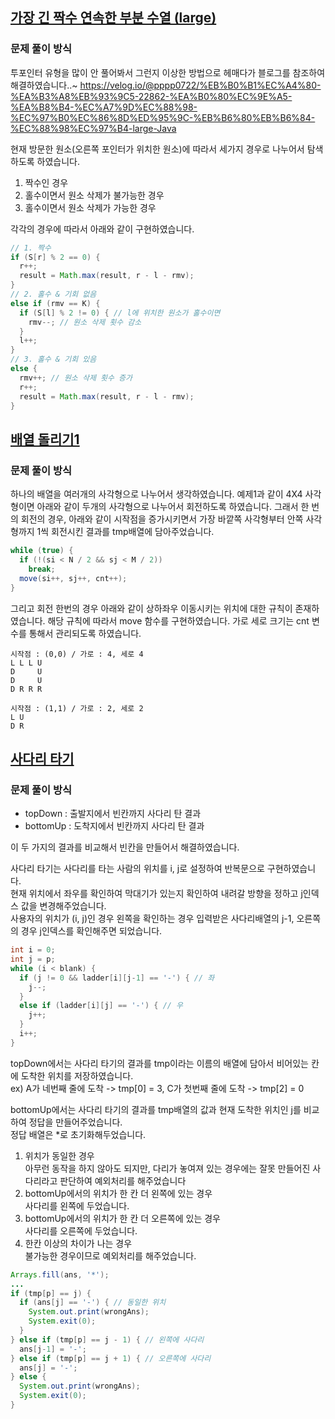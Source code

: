## [가장 긴 짝수 연속한 부분 수열 (large)](https://www.acmicpc.net/problem/22862)
### 문제 풀이 방식
투포인터 유형을 많이 안 풀어봐서 그런지 이상한 방법으로 헤매다가 블로그를 참조하여 해결하였습니다..~
https://velog.io/@pppp0722/%EB%B0%B1%EC%A4%80-%EA%B3%A8%EB%93%9C5-22862-%EA%B0%80%EC%9E%A5-%EA%B8%B4-%EC%A7%9D%EC%88%98-%EC%97%B0%EC%86%8D%ED%95%9C-%EB%B6%80%EB%B6%84-%EC%88%98%EC%97%B4-large-Java

현재 방문한 원소(오른쪽 포인터가 위치한 원소)에 따라서 세가지 경우로 나누어서 탐색하도록 하였습니다.
1. 짝수인 경우
2. 홀수이면서 원소 삭제가 불가능한 경우
3. 홀수이면서 원소 삭제가 가능한 경우

각각의 경우에 따라서 아래와 같이 구현하였습니다.

```java
// 1. 짝수
if (S[r] % 2 == 0) {
  r++;
  result = Math.max(result, r - l - rmv);
}
// 2. 홀수 & 기회 없음
else if (rmv == K) { 
  if (S[l] % 2 != 0) { // l에 위치한 원소가 홀수이면
    rmv--; // 원소 삭제 횟수 감소
  }
  l++;
}
// 3. 홀수 & 기회 있음
else {  
  rmv++; // 원소 삭제 횟수 증가
  r++;
  result = Math.max(result, r - l - rmv);
}
```


## [배열 돌리기1](https://www.acmicpc.net/problem/16926)
### 문제 풀이 방식
하나의 배열을 여러개의 사각형으로 나누어서 생각하였습니다.
예제1과 같이 4X4 사각형이면 아래와 같이 두개의 사각형으로 나누어서 회전하도록 하였습니다.
그래서 한 번의 회전의 경우, 아래와 같이 시작점을 증가시키면서 가장 바깥쪽 사각형부터 안쪽 사각형까지 1씩 회전시킨 결과를 tmp배열에 담아주었습니다.

```java
while (true) {
  if (!(si < N / 2 && sj < M / 2))
    break;
  move(si++, sj++, cnt++);
}
```

그리고 회전 한번의 경우 아래와 같이 상하좌우 이동시키는 위치에 대한 규칙이 존재하였습니다.
해당 규칙에 따라서 move 함수를 구현하였습니다. 가로 세로 크기는 cnt 변수를 통해서 관리되도록 하였습니다.
```
시작점 : (0,0) / 가로 : 4, 세로 4  
L L L U
D     U
D     U
D R R R

시작점 : (1,1) / 가로 : 2, 세로 2  
L U
D R
```

## [사다리 타기](https://www.acmicpc.net/problem/2469)
### 문제 풀이 방식
- topDown : 출발지에서 빈칸까지 사다리 탄 결과
- bottomUp : 도착지에서 빈칸까지 사다리 탄 결과

이 두 가지의 결과를 비교해서 빈칸을 만들어서 해결하였습니다.

사다리 타기는 사다리를 타는 사람의 위치를 i, j로 설정하여 반복문으로 구현하였습니다.  
현재 위치에서 좌우를 확인하여 막대기가 있는지 확인하여 내려갈 방향을 정하고 j인덱스 값을 변경해주었습니다.  
사용자의 위치가 (i, j)인 경우 왼쪽을 확인하는 경우 입력받은 사다리배열의 j-1, 오른쪽의 경우 j인덱스를 확인해주면 되었습니다.

```java
int i = 0;
int j = p;
while (i < blank) {
  if (j != 0 && ladder[i][j-1] == '-') { // 좌
    j--;
  }
  else if (ladder[i][j] == '-') { // 우
    j++;
  }
  i++;
}
```

topDown에서는 사다리 타기의 결과를 tmp이라는 이름의 배열에 담아서 비어있는 칸에 도착한 위치를 저장하였습니다.  
  ex) A가 네번째 줄에 도착 -> tmp[0] = 3, C가 첫번째 줄에 도착 -> tmp[2] = 0

bottomUp에서는 사다리 타기의 결과를 tmp배열의 값과 현재 도착한 위치인 j를 비교하여 정답을 만들어주었습니다.  
정답 배열은 *로 초기화해두었습니다.  
1. 위치가 동일한 경우  
    아무런 동작을 하지 않아도 되지만, 다리가 놓여져 있는 경우에는 잘못 만들어진 사다리라고 판단하여 예외처리를 해주었습니다
2. bottomUp에서의 위치가 한 칸 더 왼쪽에 있는 경우  
    사다리를 왼쪽에 두었습니다.
3. bottomUp에서의 위치가 한 칸 더 오른쪽에 있는 경우  
    사다리를 오른쪽에 두었습니다.
4. 한칸 이상의 차이가 나는 경우  
    불가능한 경우이므로 예외처리를 해주었습니다.

```java
Arrays.fill(ans, '*');
...
if (tmp[p] == j) {
  if (ans[j] == '-') { // 동일한 위치
    System.out.print(wrongAns);
    System.exit(0);
  }
} else if (tmp[p] == j - 1) { // 왼쪽에 사다리
  ans[j-1] = '-';
} else if (tmp[p] == j + 1) { // 오른쪽에 사다리
  ans[j] = '-';
} else {
  System.out.print(wrongAns);
  System.exit(0);
}
```